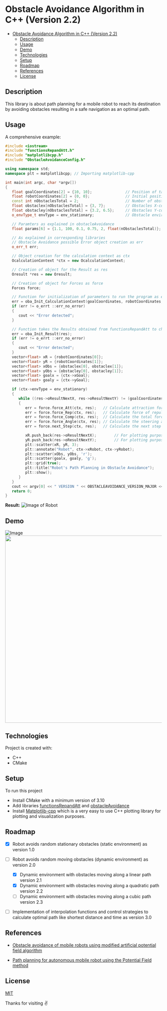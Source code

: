 # Obstacle Avoidance Algorithm in C++ (Version 2.2)
- [Obstacle Avoidance Algorithm in C++ (Version 2.2)](#obstacle-avoidance-algorithm-in-c-version-22)
  - [Description](#description)
  - [Usage](#usage)
  - [Demo](#demo)
  - [Technologies](#technologies)
  - [Setup](#setup)
  - [Roadmap](#roadmap)
  - [References](#references)
  - [License](#license)

## Description
This library is about path planning for a mobile robot to reach its destination by avoiding obstacles resulting in a safe navigation as an optimal path.

## Usage
A comprehensive example:
```c++
#include <iostream>
#include "functionsRepandAtt.h"
#include "matplotlibcpp.h"
#include "ObstacleAvoidanceConfig.h"

using namespace std;
namespace plt = matplotlibcpp; // Importing matplotlib-cpp

int main(int argc, char *argv[])
{
   float goalCoordinates[2] = {10, 10};               // Position of target
   float robotCoordinates[2] = {0, 0};                // Initial position of robot
   const int nObstaclesTotal = 2;                     // Number of obstacles
   float obstaclex[nObstaclesTotal] = {3, 7};         // Obstacles X-coordinate positions
   float obstacley[nObstaclesTotal] = {3.2, 6.5};     // Obstacles Y-coordinate positions
   o_envType_t envType = env_stationary;              // Obstacle environment type stationary

   // Paramters as explained in obstacleAvoidance
   float params[6] = {1.1, 100, 0.1, 0.75, 2, float(nObstaclesTotal)};

   // As explained in corresponding libraries
   // Obstacle Avoidance possible Error object creation as err
   o_err_t err;

   // Object creation for the calculation context as ctx
   OcalculationContext *ctx = new OcalculationContext;

   // Creation of object for the Result as res
   Oresult *res = new Oresult;

   // Creation of object for Forces as force
   Forces force;

   // Function for initialization of parameters to run the program as explained in the library obstacleAvoidance
   err = oba_Init_CalculationContext(goalCoordinates, robotCoordinates, params, obstaclex, obstacley, ctx);
   if (err != o_errt ::err_no_error)
   {
      cout << "Error detected";
   }

   // Function takes the Results obtained from functionsRepandAtt to check errors
   err = oba_Init_Result(res);
   if (err != o_errt ::err_no_error)
   {
      cout << "Error detected";
   }
   vector<float> xR = {robotCoordinates[0]};                              // X-coordinate of robot
   vector<float> yR = {robotCoordinates[1]};                              // Y-coordinate of robot
   vector<float> xObs = {obstaclex[0], obstaclex[1]};                     // X-coordinate of obstacles
   vector<float> yObs = {obstacley[0], obstacley[1]};                     // Y-coordinate of obstacles
   vector<float> goalx = {ctx->xGoal};                                    // X-coordinate of target
   vector<float> goaly = {ctx->yGoal};                                    // Y-coordinate of target

   if (ctx->envType = env_stationary)
   {
      while ((res->oResultNextX, res->oResultNextY) != (goalCoordinates[0], goalCoordinates[1]))
      {
         err = force.force_Att(ctx, res);   // Calculate attraction force between the robot and target
         err = force.force_Rep(ctx, res);   // Calculate force of repulsion between the Robot and the obstacles
         err = force.force_Comp(ctx, res);  // Calculate the total force by adding the corresponding components of attraction & repulsion forces
         err = force.force_Angle(ctx, res); // Calculate the steering angle for direction (navigation) using total force components
         err = force.next_Step(ctx, res);   // Calculate the next step for the robot consisting of x and y coordinates as its position

         xR.push_back(res->oResultNextX);        // For plotting purpose
         yR.push_back(res->oResultNextY);        // For plotting purpose
         plt::scatter(xR, yR, 3);
         plt::annotate("Robot", ctx->xRobot, ctx->yRobot);
         plt::scatter(xObs, yObs, 'r');
         plt::scatter(goalx, goaly, 'g');
         plt::grid(true);
         plt::title("Robot's Path Planning in Obstacle Avoidance");
         plt::show();
      }
   }
   cout << argv[0] << " VERSION " << OBSTACLEAVOIDANCE_VERSION_MAJOR << "." << OBSTACLEAVOIDANCE_VERSION_MINOR << endl;
   return 0;
}
```
**Result:**
![Image of Robot](examples/twoObstacles.png)

## Demo
![Image](examples/curveAndDotObstacles.png)
<img src="plot_gif.gif" width="1600" height="600"/>

## Technologies
Project is created with:
* C++
* CMake

## Setup
To run this project
* Install CMake with a minimum version of 3.10
* Add libraries [functionsRepandAtt](ObstacleAvoidance/src/include/functionsRepandAtt.h) and [obstacleAvoidance](ObstacleAvoidance/src/include/obstacleAvoidance.h)
* Install [Matplotlib-cpp](https://github.com/lava/matplotlib-cpp) which is a very easy to use C++ plotting library for plotting and visualization purposes.


## Roadmap
- [x] Robot avoids random stationary obstacles (static environment) as version 1.0
- [ ] Robot avoids random moving obstacles (dynamic environment) as version 2.0
   - [x] Dynamic environment with obstacles moving along a linear path version 2.1
   - [x] Dynamic environment with obstacles moving along a quadratic path version 2.2
   - [ ] Dynamic environment with obstacles moving along a cubic path version 2.3
- [ ] Implementation of interpolation functions and control strategies to calculate optimal path like shortest distance and time as version 3.0


## References
* [Obstacle avoidance of mobile robots using modified artificial potential field algorithm](https://doi.org/10.1186/s13638-019-1396-2)

* [Path planning for autonomous mobile robot using the Potential Field method](https://doi.org/10.1109/ASET.2017.7983725)

## License
[MIT](https://choosealicense.com/licenses/mit/)


Thanks for visiting :v:
